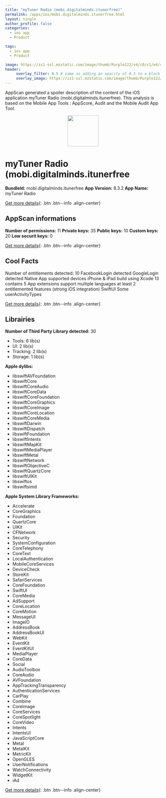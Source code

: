 ```yaml
---
title: "myTuner Radio (mobi.digitalminds.itunerfree)"
permalink: /apps/ios/mobi.digitalminds.itunerfree.html
layout: single
author_profile: false
categories: 
  - ios app 
  - Product 

tags: 
  - ios app 
  - Product 

image: https://is1-ssl.mzstatic.com/image/thumb/Purple122/v4/c0/c1/e4/c0c1e4d1-8720-54d3-90eb-98ee92d6e7e2/AppIconFree-0-0-1x_U007emarketing-0-0-0-10-0-0-sRGB-0-0-0-GLES2_U002c0-512MB-85-220-0-0.png/512x512bb.jpg
header: 
     overlay_filter: 0.5 # same as adding an opacity of 0.5 to a black background
     overlay_image: https://is1-ssl.mzstatic.com/image/thumb/Purple122/v4/c0/c1/e4/c0c1e4d1-8720-54d3-90eb-98ee92d6e7e2/AppIconFree-0-0-1x_U007emarketing-0-0-0-10-0-0-sRGB-0-0-0-GLES2_U002c0-512MB-85-220-0-0.png/512x512bb.jpg
---
```

AppScan generated a spoiler description of the content of the iOS application myTuner Radio (mobi.digitalminds.itunerfree). This analysis is based on the Mobile App Tools : AppScore, Audit and the Mobile Audit App Tool.

  
  
<div style="text-align: center;"><img src="https://is1-ssl.mzstatic.com/image/thumb/Purple122/v4/c0/c1/e4/c0c1e4d1-8720-54d3-90eb-98ee92d6e7e2/AppIconFree-0-0-1x_U007emarketing-0-0-0-10-0-0-sRGB-0-0-0-GLES2_U002c0-512MB-85-220-0-0.png/512x512bb.jpg" width="100" height="100"></div>  
  
# myTuner Radio (mobi.digitalminds.itunerfree

**BundleId:** mobi.digitalminds.itunerfree
**App Version:** 8.3.2
**App Name:** myTuner Radio


[Get more details](/pricing.html){: .btn .btn--info .align-center}  
  
## AppScan informations 

**Number of permissions:** 11
**Private keys:** 35
**Public keys:** 10
**Custom keys:** 20
**Low securit keys:** 0
  
[Get more details](/pricing.html){: .btn .btn--info .align-center}

## Cool Facts

Number of entitlements detected: 10
FacebookLogin detected
GoogleLogin detected
Native App
supported devices iPhone & iPad
build using Xcode 13
contains 5 App extensions
support multiple languages
at least 2 entitlemented features (strong iOS integration)
SwiftUI
Some userActivityTypes
  
[Get more details](/pricing.html){: .btn .btn--info .align-center}

## Librairies 
**Number of Third Party Library detected:** 30
- Tools: 6 lib(s)
- UI: 2 lib(s)
- Tracking: 2 lib(s)
- Storage: 1 lib(s)

**Apple dylibs:**
- libswiftAVFoundation
- libswiftCore
- libswiftCoreAudio
- libswiftCoreData
- libswiftCoreFoundation
- libswiftCoreGraphics
- libswiftCoreImage
- libswiftCoreLocation
- libswiftCoreMedia
- libswiftDarwin
- libswiftDispatch
- libswiftFoundation
- libswiftIntents
- libswiftMapKit
- libswiftMediaPlayer
- libswiftMetal
- libswiftNetwork
- libswiftObjectiveC
- libswiftQuartzCore
- libswiftUIKit
- libswiftos
- libswiftsimd


**Apple System Library Frameworks:**
- Accelerate
- CoreGraphics
- Foundation
- QuartzCore
- UIKit
- CFNetwork
- Security
- SystemConfiguration
- CoreTelephony
- CoreText
- LocalAuthentication
- MobileCoreServices
- DeviceCheck
- StoreKit
- SafariServices
- CoreFoundation
- SwiftUI
- CoreMedia
- AdSupport
- CoreLocation
- CoreMotion
- MessageUI
- ImageIO
- AddressBook
- AddressBookUI
- WebKit
- EventKit
- EventKitUI
- MediaPlayer
- CoreData
- Social
- AudioToolbox
- CoreAudio
- AVFoundation
- AppTrackingTransparency
- AuthenticationServices
- CarPlay
- Combine
- CoreImage
- CoreServices
- CoreSpotlight
- CoreVideo
- Intents
- IntentsUI
- JavaScriptCore
- Metal
- MetalKit
- MetricKit
- OpenGLES
- UserNotifications
- WatchConnectivity
- WidgetKit
- iAd


  
[Get more details](/pricing.html){: .btn .btn--info .align-center}


